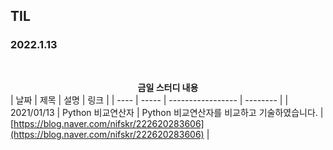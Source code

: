 ## TIL

### 2022.1.13

<br/>

<b> <center>금일 스터디 내용 </center> </b>
| 날짜 | 제목  | 설명              | 링크     |
| ---- | ----- | ----------------- | -------- |
| 2021/01/13 | Python 비교연산자  | Python 비교연산자를 비교하고 기술하였습니다.  | [https://blog.naver.com/nifskr/222620283606](https://blog.naver.com/nifskr/222620283606) |


